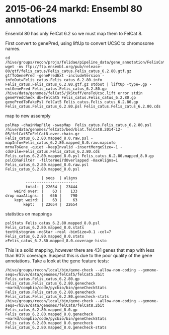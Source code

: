 # 2015-06-24 markd: Ensembl 80 annotations

Ensembl 80 has only FelCat 6.2 so we must map them to FelCat 8.

First convert to genePred, using liftUp to convert UCSC to chromosome names.
````
cd /hive/groups/recon/projs/felidae/pipeline_data/gene_annotation/FelisCatus/8.0/ensembl80
wget -nv ftp://ftp.ensembl.org/pub/release-80/gtf/felis_catus/Felis_catus.Felis_catus_6.2.80.gtf.gz
gtfToGenePred -genePredExt -includeVersion -infoOut=Felis_catus.Felis_catus_6.2.80.info Felis_catus.Felis_catus_6.2.80.gtf.gz stdout | liftUp -type=.gp -extGenePred Felis_catus.Felis_catus_6.2.80.gp /hive/data/genomes/felCat5/jkStuff/ensToUcsc.lift error stdin
genePredCheck db=felCat5 Felis_catus.Felis_catus_6.2.80.gp 
genePredToFakePsl felCat5 Felis_catus.Felis_catus_6.2.80.gp Felis_catus.Felis_catus_6.2.80.psl Felis_catus.Felis_catus_6.2.80.cds
````


map to new assemply
````
pslMap -chainMapFile -swapMap  Felis_catus.Felis_catus_6.2.80.psl /hive/data/genomes/felCat5/bed/blat.felCat8.2014-12-05/felCat5ToFelCat8.over.chain.gz Felis_catus_6.2.80.mapped_8.0.raw.psl -mapInfo=Felis_catus_6.2.80.mapped_8.0.raw.mapinfo
mrnaToGene -quiet -keepInvalid -insertMergeSize=-1 -cdsFile=Felis_catus.Felis_catus_6.2.80.cds Felis_catus_6.2.80.mapped_8.0.psl Felis_catus_6.2.80.mapped_8.0.gp
pslCDnaFilter  -filterWeirdOverlapped -maxAligns=1 Felis_catus_6.2.80.mapped_8.0.raw.psl  Felis_catus_6.2.80.mapped_8.0.psl
````

                    | seqs	| aligns
             -----------------------
             total:	| 22654	|  23444
        weird over:	|    63	|    133
    drop maxAligns:	|   656	|    790
        kept weird:	|    63	|     63
            kept:	| 22654	|  22654

statistics on mappings
````
pslStats Felis_catus_6.2.80.mapped_8.0.psl  Felis_catus_6.2.80.mapped_8.0.stats
textHistogram -noStar -real -binSize=0.1 -col=7 Felis_catus_6.2.80.mapped_8.0.stats >Felis_catus_6.2.80.mapped_8.0.coverage-histo
````

This is a solid mapping, however there are 431 genes that map with less than
90% coverage.  Suspect this is due to the poor quality of the gene
annotations.  Take a look at the gene feature tests:
````
/hive/groups/recon/local/bin/gene-check --allow-non-coding --genome-seqs=/hive/data/genomes/felCat5/felCat5.2bit Felis_catus.Felis_catus_6.2.80.gp Felis_catus.Felis_catus_6.2.80.genecheck
~markd/compbio/code/pycbio/bin/geneCheckStats  Felis_catus.Felis_catus_6.2.80.genecheck  Felis_catus.Felis_catus_6.2.80.genecheck-stats
/hive/groups/recon/local/bin/gene-check --allow-non-coding --genome-seqs=/hive/data/genomes/felCat8/felCat8.2bit Felis_catus_6.2.80.mapped_8.0.gp Felis_catus_6.2.80.mapped_8.0.genecheck
~markd/compbio/code/pycbio/bin/geneCheckStats  Felis_catus_6.2.80.mapped_8.0.genecheck  Felis_catus_6.2.80.mapped_8.0.genecheck-stats
````
